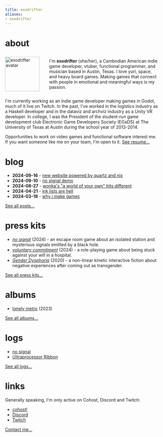 ```yaml
---
title: exodrifter
aliases:
- exodrifter
---
```


# about

<div style="display: flex; flex-direction: row; align-items: center;">
<img src="blog/avatar.png" alt="exodrifter avatar" align="left" style="width: 7rem; margin-right: 2rem;"/>

I'm **exodrifter** (she/her), a Cambodian American indie game developer, vtuber, functional programmer, and musician based in Austin, Texas. I love yuri, space, and heavy board games. Making games that connect with people in emotional and meaningful ways is my passion.

</div>

I'm currently working as an indie game developer making games in Godot, much of it live on Twitch. In the past, I've worked in the logistics industry as a Haskell developer and in the dataviz and archviz industry as a Unity VR developer. In college, I was the President of the student-run game development club Electronic Game Developers Society (EGaDS) at The University of Texas at Austin during the school year of 2013-2014.

Opportunities to work on video games and functional software interest me. If you want someone like me on your team, I'm open to it. [See resume...](resume.md)

# blog

- **2024-09-16** - [new website powered by quartz and nix](blog/20240916.md)
- **2024-09-10** - [no signal demo](blog/20240910.md)
- **2024-08-27** - [wonka's "a world of your own" hits different](blog/20240827.md)
- **2024-04-21** - [ink lists are hell](blog/20240421.md)
- **2024-03-18** - [why i make games](blog/20240318.md)

[See all posts...](blog/index.md)

# press kits

- _[no signal](press-kits/no-signal.md)_ (2024) - an escape room game about an isolated station and mysterious signals emitted by a black hole.
- _[voluntary commitment](press-kits/voluntary-commitment.md)_ (2024) - a role-playing game about being stuck against your will in a hospital.
- _[Gender Dysphoria](press-kits/gender-dysphoria.md)_ (2020) - a non-linear kinetic interactive fiction  about negative experiences after coming out as transgender.

[See all press kits...](press-kits/index.md)

# albums

- [lonely metro](albums/lonely-metro/index.md) (2023)

[See all albums...](albums/index.md)

# logs

- [no signal](../notes/no-signal.md)
- [Ultraprocessor Ribbon](../notes/ultraprocessor-ribbon.md)

[See all logs...](tags/log.md)

# links

Generally speaking, I'm only active on Cohost, Discord and Twitch:
- <i class="ri-discuss-fill"></i> [cohost!](https://cohost.org/exodrifter)
- <i class="ri-discord-fill"></i> [Discord](https://discord.gg/arqFQVt)
- <i class="ri-twitch-fill"></i> [Twitch](https://www.twitch.tv/exodrifter_)

[Contact me...](contact.md)
